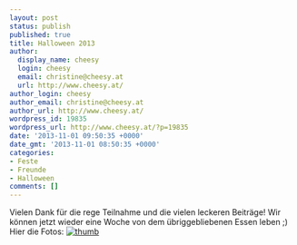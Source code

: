 ```yaml
---
layout: post
status: publish
published: true
title: Halloween 2013
author:
  display_name: cheesy
  login: cheesy
  email: christine@cheesy.at
  url: http://www.cheesy.at/
author_login: cheesy
author_email: christine@cheesy.at
author_url: http://www.cheesy.at/
wordpress_id: 19835
wordpress_url: http://www.cheesy.at/?p=19835
date: '2013-11-01 09:50:35 +0000'
date_gmt: '2013-11-01 08:50:35 +0000'
categories:
- Feste
- Freunde
- Halloween
comments: []
---
```

Vielen Dank für die rege Teilnahme und die vielen leckeren Beiträge! Wir können jetzt wieder eine Woche von dem übriggebliebenen Essen leben ;)
Hier die Fotos:
[![](http://www.cheesy.at/wp-content/uploads/thumb36.jpg "thumb")](http://www.cheesy.at/fotos/events/halloween-2013/ "Halloween 2013")
